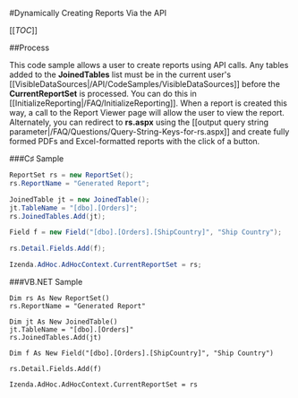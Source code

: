 #Dynamically Creating Reports Via the API

[[_TOC_]]

##Process

This code sample allows a user to create reports using API calls. Any tables added to the **JoinedTables** list must be in the current user's [[VisibleDataSources|/API/CodeSamples/VisibleDataSources]] before the **CurrentReportSet** is processed. You can do this in [[InitializeReporting|/FAQ/InitializeReporting]]. When a report is created this way, a call to the Report Viewer page will allow the user to view the report. Alternately, you can redirect to **rs.aspx** using the [[output query string parameter|/FAQ/Questions/Query-String-Keys-for-rs.aspx]] and create fully formed PDFs and Excel-formatted reports with the click of a button.

###C♯ Sample

```csharp
ReportSet rs = new ReportSet();
rs.ReportName = "Generated Report";

JoinedTable jt = new JoinedTable();
jt.TableName = "[dbo].[Orders]";
rs.JoinedTables.Add(jt);

Field f = new Field("[dbo].[Orders].[ShipCountry]", "Ship Country");

rs.Detail.Fields.Add(f);

Izenda.AdHoc.AdHocContext.CurrentReportSet = rs;
```

###VB.NET Sample

```visualbasic
Dim rs As New ReportSet()
rs.ReportName = "Generated Report"

Dim jt As New JoinedTable()
jt.TableName = "[dbo].[Orders]"
rs.JoinedTables.Add(jt)

Dim f As New Field("[dbo].[Orders].[ShipCountry]", "Ship Country")

rs.Detail.Fields.Add(f)

Izenda.AdHoc.AdHocContext.CurrentReportSet = rs
```